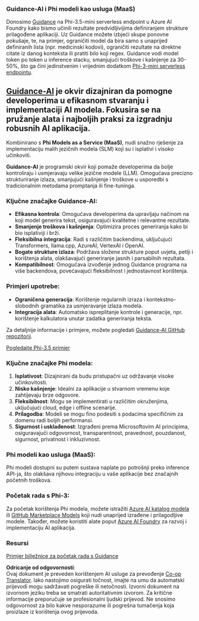 <!--
CO_OP_TRANSLATOR_METADATA:
{
  "original_hash": "bd049872f37c3079c87d4fe17109cea0",
  "translation_date": "2025-05-09T07:46:11+00:00",
  "source_file": "md/01.Introduction/01/01.Guidance.md",
  "language_code": "hr"
}
-->
### Guidance-AI i Phi modeli kao usluga (MaaS)  
Donosimo [Guidance](https://github.com/guidance-ai/guidance) na Phi-3.5-mini serverless endpoint u Azure AI Foundry kako bismo učinili rezultate predvidljivijima definiranjem strukture prilagođene aplikaciji. Uz Guidance možete izbjeći skupe ponovne pokušaje, te, na primjer, ograničiti model da bira samo s unaprijed definiranih lista (npr. medicinski kodovi), ograničiti rezultate na direktne citate iz danog konteksta ili pratiti bilo koji regex. Guidance vodi model token po token u inference stacku, smanjujući troškove i kašnjenje za 30-50%, što ga čini jedinstvenim i vrijednim dodatkom [Phi-3-mini serverless endpointu](https://aka.ms/try-phi3.5mini).

## [**Guidance-AI**](https://github.com/guidance-ai/guidance) je okvir dizajniran da pomogne developerima u efikasnom stvaranju i implementaciji AI modela. Fokusira se na pružanje alata i najboljih praksi za izgradnju robusnih AI aplikacija.

Kombinirano s **Phi Models as a Service (MaaS)**, nudi snažno rješenje za implementaciju malih jezičnih modela (SLM) koji su i isplativi i visoko učinkoviti.

**Guidance-AI** je programski okvir koji pomaže developerima da bolje kontroliraju i usmjeravaju velike jezične modele (LLM). Omogućava precizno strukturiranje izlaza, smanjujući kašnjenje i troškove u usporedbi s tradicionalnim metodama promptanja ili fine-tuninga.

### Ključne značajke Guidance-AI:
- **Efikasna kontrola**: Omogućava developerima da upravljaju načinom na koji model generira tekst, osiguravajući kvalitetne i relevantne rezultate.
- **Smanjenje troškova i kašnjenja**: Optimizira proces generiranja kako bi bio isplativiji i brži.
- **Fleksibilna integracija**: Radi s različitim backendima, uključujući Transformers, llama.cpp, AzureAI, VertexAI i OpenAI.
- **Bogate strukture izlaza**: Podržava složene strukture poput uvjeta, petlji i korištenja alata, olakšavajući generiranje jasnih i parsabilnih rezultata.
- **Kompatibilnost**: Omogućava izvođenje jednog Guidance programa na više backendova, povećavajući fleksibilnost i jednostavnost korištenja.

### Primjeri upotrebe:
- **Ograničena generacija**: Korištenje regularnih izraza i kontekstno-slobodnih gramatika za usmjeravanje izlaza modela.
- **Integracija alata**: Automatsko ispreplitanje kontrole i generacije, npr. korištenje kalkulatora unutar zadatka generiranja teksta.

Za detaljnije informacije i primjere, možete pogledati [Guidance-AI GitHub repozitorij](https://github.com/guidance-ai/guidance).

[Pogledajte Phi-3.5 primjer](../../../../../code/01.Introduce/guidance.ipynb)

### Ključne značajke Phi modela:
1. **Isplativost**: Dizajnirani da budu pristupačni uz održavanje visoke učinkovitosti.
2. **Nisko kašnjenje**: Idealni za aplikacije u stvarnom vremenu koje zahtijevaju brze odgovore.
3. **Fleksibilnost**: Mogu se implementirati u različitim okruženjima, uključujući cloud, edge i offline scenarije.
4. **Prilagodba**: Modeli se mogu fino podesiti s podacima specifičnim za domenu radi boljih performansi.
5. **Sigurnost i usklađenost**: Izgrađeni prema Microsoftovim AI principima, osiguravajući odgovornost, transparentnost, pravednost, pouzdanost, sigurnost, privatnost i inkluzivnost.

### Phi modeli kao usluga (MaaS):
Phi modeli dostupni su putem sustava naplate po potrošnji preko inference API-ja, što olakšava njihovu integraciju u vaše aplikacije bez značajnih početnih troškova.

### Početak rada s Phi-3:
Za početak korištenja Phi modela, možete istražiti [Azure AI katalog modela](https://ai.azure.com/explore/models) ili [GitHub Marketplace Models](https://github.com/marketplace/models) koji nudi unaprijed izrađene i prilagodljive modele. Također, možete koristiti alate poput [Azure AI Foundry](https://ai.azure.com) za razvoj i implementaciju AI aplikacija.

### Resursi  
[Primjer bilježnice za početak rada s Guidance](../../../../../code/01.Introduce/guidance.ipynb)

**Odricanje od odgovornosti**:  
Ovaj dokument je preveden korištenjem AI usluge za prevođenje [Co-op Translator](https://github.com/Azure/co-op-translator). Iako nastojimo osigurati točnost, imajte na umu da automatski prijevodi mogu sadržavati pogreške ili netočnosti. Izvorni dokument na izvornom jeziku treba se smatrati autoritativnim izvorom. Za kritične informacije preporučuje se profesionalni ljudski prijevod. Ne snosimo odgovornost za bilo kakve nesporazume ili pogrešna tumačenja koja proizlaze iz korištenja ovog prijevoda.